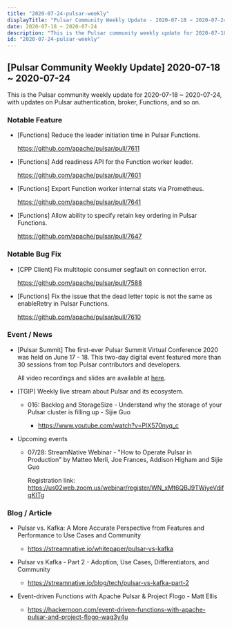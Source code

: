 ```yaml
---
title: "2020-07-24-pulsar-weekly"
displayTitle: "Pulsar Community Weekly Update - 2020-07-18 ~ 2020-07-24"
date: 2020-07-18 ~ 2020-07-24
description: "This is the Pulsar community weekly update for 2020-07-18 ~ 2020-07-24, with updates on Pulsar clients, Functions, and so on."
id: "2020-07-24-pulsar-weekly"
---
```


## [Pulsar Community Weekly Update] 2020-07-18 ~ 2020-07-24

This is the Pulsar community weekly update for 2020-07-18 ~ 2020-07-24, with updates on Pulsar authentication, broker, Functions, and so on.

### Notable Feature

- [Functions] Reduce the leader initiation time in Pulsar Functions.

    https://github.com/apache/pulsar/pull/7611

- [Functions] Add readiness API for the Function worker leader.

    https://github.com/apache/pulsar/pull/7601

- [Functions] Export Function worker internal stats via Prometheus.

    https://github.com/apache/pulsar/pull/7641

- [Functions] Allow ability to specify retain key ordering in Pulsar Functions.

    https://github.com/apache/pulsar/pull/7647

### Notable Bug Fix

- [CPP Client] Fix multitopic consumer segfault on connection error.

    https://github.com/apache/pulsar/pull/7588

- [Functions] Fix the issue that the dead letter topic is not the same as enableRetry in Pulsar Functions.

    https://github.com/apache/pulsar/pull/7610

### Event / News

- [Pulsar Summit] The first-ever Pulsar Summit Virtual Conference 2020 was held on June 17 - 18. This two-day digital event featured more than 30 sessions from top Pulsar contributors and developers.

    All video recordings and slides are available at [here](https://streamnative.io/resource#pulsar-summit).
  
- [TGIP] Weekly live stream about Pulsar and its ecosystem.

    - 016: Backlog and StorageSize - Understand why the storage of your Pulsar cluster is filling up - Sijie Guo
  
        - https://www.youtube.com/watch?v=PIX570nyq_c

- Upcoming events

  - 07/28: StreamNative Webinar - "How to Operate Pulsar in Production" by Matteo Merli, Joe Frances, Addison Higham and Sijie Guo

    Registration link: https://us02web.zoom.us/webinar/register/WN_xMt6QBJ9TWiyeVdifqKITg

### Blog / Article

- Pulsar vs. Kafka: A More Accurate Perspective from Features and Performance to Use Cases and Community

    - https://streamnative.io/whitepaper/pulsar-vs-kafka

- Pulsar vs Kafka - Part 2 - Adoption, Use Cases, Differentiators, and Community

    - https://streamnative.io/blog/tech/pulsar-vs-kafka-part-2

- Event-driven Functions with Apache Pulsar & Project Flogo - Matt Ellis

    - https://hackernoon.com/event-driven-functions-with-apache-pulsar-and-project-flogo-wag3y4u
